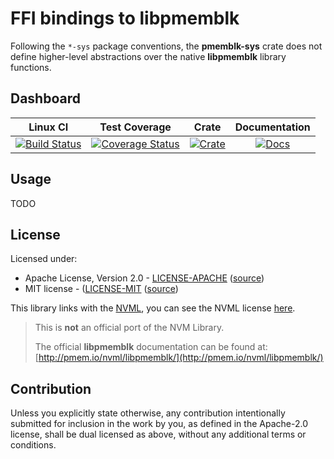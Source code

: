 # FFI bindings to **libpmemblk**

Following the `*-sys` package conventions,
the **pmemblk-sys** crate does not define higher-level abstractions over the native **libpmemblk** library functions.

## Dashboard

| Linux CI | Test Coverage | Crate | Documentation |
|:--------:|:-------------:|:-----:|:-------------:|
| [![Build Status](https://travis-ci.org/icorderi/rust-pmem.svg?branch=master)](https://travis-ci.org/icorderi/rust-pmem) | [![Coverage Status](https://coveralls.io/repos/icorderi/rust-pmem/badge.svg?branch=master)](https://coveralls.io/r/icorderi/rust-pmem?branch=master) | [![Crate](http://meritbadge.herokuapp.com/pmemblk-sys)](https://crates.io/crates/pmemblk-sys) | [![Docs](https://img.shields.io/badge/docs-up--to--date-blue.svg)](https://icorderi.github.io/rust-pmem/pmemblk_sys/)

## Usage

TODO

## License

Licensed under:

- Apache License, Version 2.0 - [LICENSE-APACHE](../LICENSE-APACHE) ([source](http://www.apache.org/licenses/LICENSE-2.0))
- MIT license - ([LICENSE-MIT](../LICENSE-MIT) ([source](http://opensource.org/licenses/MIT))

This library links with the [NVML](https://github.com/pmem/nvml), you can see the NVML license [here](https://github.com/pmem/nvml/blob/master/LICENSE).

> This is **not** an official port of the NVM Library.
>
> The official **libpmemblk** documentation can be found at: [http://pmem.io/nvml/libpmemblk/](http://pmem.io/nvml/libpmemblk/)

## Contribution

Unless you explicitly state otherwise, any contribution intentionally submitted
for inclusion in the work by you, as defined in the Apache-2.0 license, shall be dual licensed as above, without any
additional terms or conditions.
